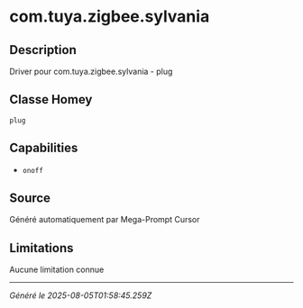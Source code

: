 # com.tuya.zigbee.sylvania

## Description
Driver pour com.tuya.zigbee.sylvania - plug

## Classe Homey
`plug`

## Capabilities
- `onoff`

## Source
Généré automatiquement par Mega-Prompt Cursor

## Limitations
Aucune limitation connue

---
*Généré le 2025-08-05T01:58:45.259Z*
